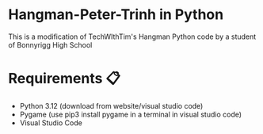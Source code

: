 # Hangman-Peter-Trinh in Python 
This is a modification of TechWIthTim's Hangman Python code by a student of Bonnyrigg High School 

# Requirements 📋
- Python 3.12 (download from website/visual studio code)
- Pygame (use pip3 install pygame in a terminal in visual studio code)
- Visual Studio Code 

